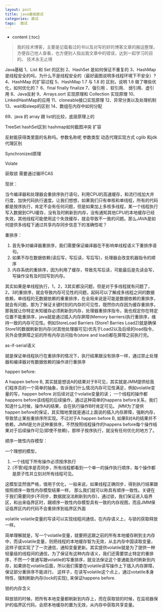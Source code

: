 ```yaml
---
layout: post
title: java基础面试
categories: 面试
tags:  面试
---
```


* content
{:toc}

> 我的技术博客，主要是记载看过的书以及对写的好的博客文章的搬运整理，方便自己他人查看，也方便别人指出我文章中的错误，达到一起学习的目的。
> 技术永无止境



Java基础
1、List 和 Set 的区别
2、HashSet 是如何保证不重复的
3、HashMap 是线程安全的吗，为什么不是线程安全的（最好画图说明多线程环境下不安全）?
4、HashMap 的扩容过程
5、HashMap 1.7 与 1.8 的 区别，说明 1.8 做了哪些优化，如何优化的？
6、final finally finalize
7、强引用 、软引用、 弱引用、虚引用
8、Java反射
9、Arrays.sort 实现原理和 Collection 实现原理
10、LinkedHashMap的应用
11、cloneable接口实现原理
12、异常分类以及处理机制
13、wait和sleep的区别
14、数组在内存中如何分配

69、java 的 array 跟 list的比较，底层原理上的

TreeSet hashSet区别
hashmap如何截图冲突 扩容

反射能获得类里面的名称吗。参数名称呢 参数类型
动态代理实现方式  cglib 和jdk代理区别



Synchronized原理

Volate

获取锁 需要通过循环CAS

现状：

 当今编译器和处理器会重排序执行语句，利用CPU的高速缓存，和流行线加大并行度，加快代码执行速度。让我们想想，如果我们只有单核和单线程，所有的代码都是按序执行，肯定不会有任何问题，但是如果加上多核多线程，某一个线程执行写入数据到CPU缓存，没有及时刷新到内存，没有通知其他CPU的本地缓存已经失效，其他线程可能使用这个失效缓存，就会导致不一致的问题。那么JAVA是如何提供多线程下通过共享内存同步信息下的准确性呢？

重排序：

1. 首先争对编译器重排序，我们需要保证编译器在不影响单线程语义下重排序语句。
2. 如果不存在数据依赖(读后写，写后读，写后写)，处理器会改变机器指令的顺序
3. 内存系统的重排序，因为利用了缓存，导致先写后读，可能最后是先读会写，写操作没有及时回写到内存。

其实如果是单线程执行，1，2，3其实都没问题，但是对于多线程就有问题了，2，3的重排序，就会导致内存可见性的问题，起码可以了解成多线程之间的数据依赖，单线程的无数据依赖的重重排序，在全局来说是可能是数据依赖的重排序，就会有问题。那为了保证关键时刻的内存的可见性，既然你内存因为缓存重排序，那我就让你特定未知缓存必须刷新到内存，处理器重排序指令，我也规定你在特定位置不能重排序，java就是通过插入内存屏障(Memory barriers)执行重排序，维持一致的内存可见性。例如StoreLoad Barriers (Store1 Barries Load2)就是确保Store1的数据刷新到内存(对其他处理器可见)优先于Load2以及后续的load指令，另外会使屏障之前的所有内存访问指令(store and load)都在屏障之前执行完。

as-if-serial语义

  就是保证单线程执行在重排序的情况下，执行结果跟没有排序一样，通过禁止处理器和编译器对有数据依赖的操作进行重排序

happen before:

A happen before B, 其实就是想说A的结果对于B可见，其实就是JMM提供给我们程序员的一个简单的抽象，告诉我们什么情况内存可见性满足，例如volatile变量的写，happen before 对后续对这个volatie变量的读； 一个线程的操作都happens before该线程的后续操作，通过这种简单的happens before关系，我们知道什么时候，操作A的结果，会在执行操作B时肯定可见。
jMM为了提供happen before的保证，其实暗地里就是通过上面说的插入内存屏障，强刷内存，导致禁止某些重排序所实现。不过对于A happen before B, 如果B对A的结果并不依赖，JMM是允许这种重排序，不然按照线程操作的happens before每个操作结果对于后续操作可见(即使不依赖)，那样子按序执行，就没有任何优化的地方了。


顺序一致性内存模型：

  一个理想的模型，
  1. 一个线程下所有操作必须按序执行
  2. (不管)程序是否同步，所有线程都看到一个单一的操作执行顺序，每个操作都是原子性并立刻对所有线程可见。
  
  这模型显然很严格，很用于优化，一般来说，如果线程正确同步，得到执行结果跟按照顺序一致性内存模型结果一样，
那么我们就可以称具有顺序一致性。关键在于我们需要同步(不同步，数据就没法刷新到内存)，通过锁，我们保证进入临界区，和出来临界区时，跟顺序一致性内存模型具有一致的内存视图，而且JMM保证临界区内的代码不会重排序到临界区外面


volatile 
volatile变量的写读可以实现线程间通信，在内存语义上，与锁的获取释放一样。

简单理解就是，写一个volatile变量，就要把这跟之前的所有本地缓存刷到主内存中，而读volatile变量，则把线程的本地缓存智为无效，从主内存中国读取变量，这样子就实现了了一次通信，通知变量更新。其实提供volatile就是为了提供一种轻量级的线程间的通信，为了保证有这种内存语义，我们还需要禁止特定的重排序，不然一个普通写跟volatile的写重排序，就没法保证这个普通能及时刷新到内存，如果排在volatile后面，所以我们需要在volatile读写操作上下插入内存屏障，保证部分重排序不能进行。
这样子，在读写volatile这个点上，通过votatile本身特性，强制刷新内存(lock的实现), 来保证happens before.


锁的内存含义

释放锁的时候，把所有本地变量都刷新到内存上，而在获取锁的时候，在监视器保护的临界区代码，会把本地缓存的置为无效，从内存中获取共享变量。




